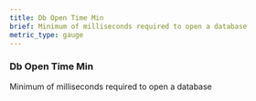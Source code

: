 ```yaml
---
title: Db Open Time Min
brief: Minimum of milliseconds required to open a database
metric_type: gauge
---
```

### Db Open Time Min

Minimum of milliseconds required to open a database
